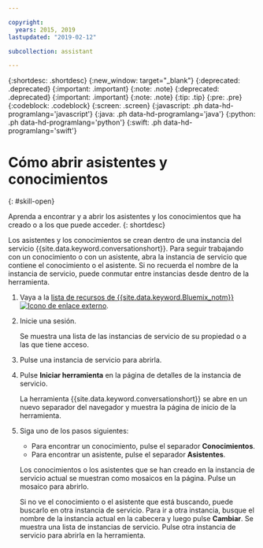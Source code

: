```yaml
---

copyright:
  years: 2015, 2019
lastupdated: "2019-02-12"

subcollection: assistant

---
```


{:shortdesc: .shortdesc}
{:new_window: target="_blank"}
{:deprecated: .deprecated}
{:important: .important}
{:note: .note}
{:deprecated: .deprecated}
{:important: .important}
{:note: .note}
{:tip: .tip}
{:pre: .pre}
{:codeblock: .codeblock}
{:screen: .screen}
{:javascript: .ph data-hd-programlang='javascript'}
{:java: .ph data-hd-programlang='java'}
{:python: .ph data-hd-programlang='python'}
{:swift: .ph data-hd-programlang='swift'}

# Cómo abrir asistentes y conocimientos
{: #skill-open}

Aprenda a encontrar y a abrir los asistentes y los conocimientos que ha creado o a los que puede acceder.
{: shortdesc}

Los asistentes y los conocimientos se crean dentro de una instancia del servicio {{site.data.keyword.conversationshort}}. Para seguir trabajando con un conocimiento o con un asistente, abra la instancia de servicio que contiene el conocimiento o el asistente. Si no recuerda el nombre de la instancia de servicio, puede conmutar entre instancias desde dentro de la herramienta.

1.  Vaya a la [lista de recursos de {{site.data.keyword.Bluemix_notm}} ![Icono de enlace externo](../../icons/launch-glyph.svg "Icono de enlace externo")](https://cloud.ibm.com/resources).

1.  Inicie una sesión.

    Se muestra una lista de las instancias de servicio de su propiedad o a las que tiene acceso.

1.  Pulse una instancia de servicio para abrirla.

1.  Pulse **Iniciar herramienta** en la página de detalles de la instancia de servicio.

    La herramienta {{site.data.keyword.conversationshort}} se abre en un nuevo separador del navegador y muestra la página de inicio de la herramienta.

1.  Siga uno de los pasos siguientes:

    - Para encontrar un conocimiento, pulse el separador **Conocimientos**.
    - Para encontrar un asistente, pulse el separador **Asistentes**.

    Los conocimientos o los asistentes que se han creado en la instancia de servicio actual se muestran como mosaicos en la página. Pulse un mosaico para abrirlo.

    Si no ve el conocimiento o el asistente que está buscando, puede buscarlo en otra instancia de servicio. Para ir a otra instancia, busque el nombre de la instancia actual en la cabecera y luego pulse **Cambiar**. Se muestra una lista de instancias de servicio. Pulse otra instancia de servicio para abrirla en la herramienta.
